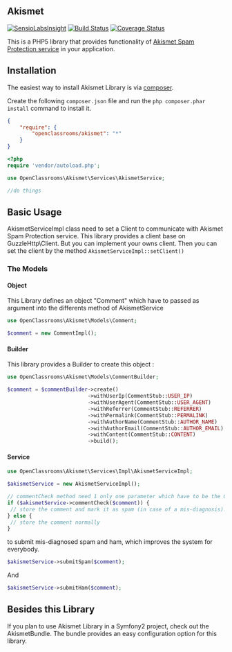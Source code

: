 Akismet
-------
[![SensioLabsInsight](https://insight.sensiolabs.com/projects/dbe229b7-2d94-4b89-ae1b-94acb80ee91d/mini.png)](https://insight.sensiolabs.com/projects/dbe229b7-2d94-4b89-ae1b-94acb80ee91d)
[![Build Status](https://travis-ci.org/OpenClassrooms/Akismet.svg)](https://travis-ci.org/OpenClassrooms/Akismet)
[![Coverage Status](https://coveralls.io/repos/OpenClassrooms/Akismet/badge.svg?branch=master)](https://coveralls.io/r/OpenClassrooms/Akismet?branch=master)

This is a PHP5 library that provides functionality of [Akismet Spam Protection service](https://akismet.com/) in your application.

## Installation
The easiest way to install Akismet Library is via [composer](http://getcomposer.org/).

Create the following `composer.json` file and run the `php composer.phar install` command to install it.

```json
{
    "require": {
        "openclassrooms/akismet": "*"
    }
}
```
```php
<?php
require 'vendor/autoload.php';

use OpenClassrooms\Akismet\Services\AkismetService;

//do things
```
<a name="install-nocomposer"/>

## Basic Usage
AkismetServiceImpl class need to set a Client to communicate with Akismet Spam Protection service. This library provides a client base on GuzzleHttp\Client. But you can implement your owns client. Then you can set the client by the method ```AkismetServiceImpl::setClient()```

### The Models
#### Object
This Library defines an object "Comment" which have to passed as argument into the differents method of AkismetService
```php
use OpenClassrooms\Akismet\Models\Comment;

$comment = new CommentImpl();
```
#### Builder
This library provides a Builder to create this object : 
```php
use OpenClassrooms\Akismet\Models\CommentBuilder;

$comment = $commentBuilder->create()
                          ->withUserIp(CommentStub::USER_IP)
                          ->withUserAgent(CommentStub::USER_AGENT)
                          ->withReferrer(CommentStub::REFERRER)
                          ->withPermalink(CommentStub::PERMALINK)
                          ->withAuthorName(CommentStub::AUTHOR_NAME)
                          ->withAuthorEmail(CommentStub::AUTHOR_EMAIL)
                          ->withContent(CommentStub::CONTENT)
                          ->build();
```
#### Service
```php
use OpenClassrooms\Akismet\Services\Impl\AkismetServiceImpl;

$akismetService = new AkismetServiceImpl();

// commentCheck method need 1 only one parameter which have to be the Object Comment to check
if ($akismetService->commentCheck($comment)) {
 // store the comment and mark it as spam (in case of a mis-diagnosis).
} else {
 // store the comment normally
}
```
to submit mis-diagnosed spam and ham, which improves the system for everybody.
```php
$akismetService->submitSpam($comment);
```
And
```php
$akismetService->submitHam($comment);
```

## Besides this Library
If you plan to use Akismet Library in a Symfony2 project, check out the AkismetBundle. The bundle provides an easy configuration option for this library.
